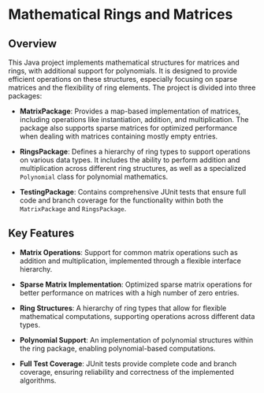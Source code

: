# Mathematical Rings and Matrices

## Overview

This Java project implements mathematical structures for matrices and rings, with additional support for polynomials. It is designed to provide efficient operations on these structures, especially focusing on sparse matrices and the flexibility of ring elements. The project is divided into three packages:

- **MatrixPackage**: Provides a map-based implementation of matrices, including operations like instantiation, addition, and multiplication. The package also supports sparse matrices for optimized performance when dealing with matrices containing mostly empty entries.
  
- **RingsPackage**: Defines a hierarchy of ring types to support operations on various data types. It includes the ability to perform addition and multiplication across different ring structures, as well as a specialized `Polynomial` class for polynomial mathematics.

- **TestingPackage**: Contains comprehensive JUnit tests that ensure full code and branch coverage for the functionality within both the `MatrixPackage` and `RingsPackage`.

## Key Features

- **Matrix Operations**: Support for common matrix operations such as addition and multiplication, implemented through a flexible interface hierarchy.
  
- **Sparse Matrix Implementation**: Optimized sparse matrix operations for better performance on matrices with a high number of zero entries.
  
- **Ring Structures**: A hierarchy of ring types that allow for flexible mathematical computations, supporting operations across different data types.
  
- **Polynomial Support**: An implementation of polynomial structures within the ring package, enabling polynomial-based computations.

- **Full Test Coverage**: JUnit tests provide complete code and branch coverage, ensuring reliability and correctness of the implemented algorithms.
